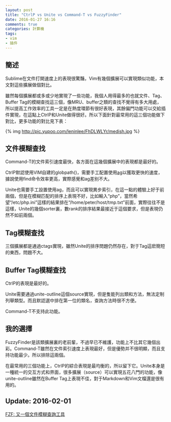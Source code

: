 ```yaml
---
layout: post
title: "CtrlP vs Unite vs Command-T vs FuzzyFinder"
date: 2016-01-27 16:16
comments: true
categories: 計算機
tags:
- vim
- 插件
---
```


簡述
----

Sublime在文件打開速度上的表現很驚豔，Vim有幾個擴展可以實現類似功能，本文對這些擴展做個對比。

雖然每個擴展都或多或少地實現了一些功能，我個人用得最多的也就文件、Tag、Buffer Tag的模糊查找這三個，像MRU、buffer之類的查找不覺得有多大用處，所以提高工作效率的工具一定是在熱度環節有很好表現，其餘偏門功能可以交給插件實現，在這點上CtrlP和Unite做得很好。所以下面針對最常用的這三個功能做下對比，更多功能的對比見下表：

{% img http://pic.yupoo.com/leninlee/FhDLWLYr/medish.jpg %}

文件模糊查找
------------

Command-T的文件索引速度最快，各方面在這幾個擴展中的表現都是最好的。

CtrlP默認使用VIM自建的globpath()，需要手工配置使用[ag](https://github.com/ggreer/the_silver_searcher)以獲取更快的速度，據說使用find命令效率更高，實際感覺和ag差别不大。

Unite也需要手工設置使用ag，而且可以實現異步索引，在這一點的體驗上好于前兩個，但是在模糊匹配的排序上表現不好，比如輸入“php”，當然希望“/etc/php.ini”這樣的結果排在“/home/peter/host/tmp.txt”前面，實際往往不是這樣，Unite的幾個sorter裏，數rank的排序結果最接近于這個要求，但是表現仍然不如前兩個。

Tag模糊查找
-----------

三個擴展都是通過ctags實現，雖然Unite的排序問題仍然存在，對于Tag這麽簡短的東西，問題不大。

Buffer Tag模糊查找
------------------

CtrlP的表現是最好的。

Unite需要通過unite-outline這個source實現，但是隻能列出類和方法，無法定制列舉類型。而且默認選中排在第一位的類名，查詢方法時很不方便。

Command-T不支持此功能。

我的選擇
--------

FuzzyFinder是該類擴展裏的老前輩，不過早已不維護，功能上不比其它幾個出彩。Command-T雖然在文件索引速度上表現最好，但是優勢并不很明顯，而且支持功能最少。所以排除這兩個。

在最常用的三個功能上，CtrlP的綜合表現是最均衡的，所以留下它。Unite本身是一種統一的交互方式和界面，很多擴展（source）可以實現五花八門的功能，像unite-outline雖然在Buffer Tag上表現不佳，對于Markdown和Vim文檔還是很有用的。

Update: 2016-02-01
------------------

[FZF: 又一個文件模糊查詢工具](/post/fzf-yet-another-fuzzy-finder/)
